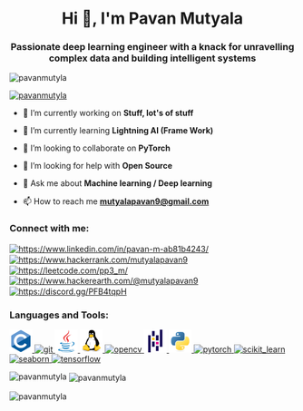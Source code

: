 <h1 align="center">Hi 👋, I'm Pavan Mutyala</h1>
<h3 align="center">Passionate deep learning engineer with a knack for unravelling complex data and building intelligent systems</h3>

<p align="left"> <img src="https://komarev.com/ghpvc/?username=pavanmutyla&label=Profile%20views&color=0e75b6&style=flat" alt="pavanmutyla" /> </p>

<p align="left"> <a href="https://github.com/ryo-ma/github-profile-trophy"><img src="https://github-profile-trophy.vercel.app/?username=pavanmutyla" alt="pavanmutyla" /></a> </p>

- 🔭 I’m currently working on **Stuff, lot's of stuff**

- 🌱 I’m currently learning **Lightning AI (Frame Work)**

- 👯 I’m looking to collaborate on **PyTorch**

- 🤝 I’m looking for help with **Open Source**

- 💬 Ask me about **Machine learning / Deep learning**

- 📫 How to reach me **mutyalapavan9@gmail.com**

<h3 align="left">Connect with me:</h3>
<p align="left">
<a href="https://linkedin.com/in/https://www.linkedin.com/in/pavan-m-ab81b4243/" target="blank"><img align="center" src="https://raw.githubusercontent.com/rahuldkjain/github-profile-readme-generator/master/src/images/icons/Social/linked-in-alt.svg" alt="https://www.linkedin.com/in/pavan-m-ab81b4243/" height="30" width="40" /></a>
<a href="https://www.hackerrank.com/https://www.hackerrank.com/mutyalapavan9" target="blank"><img align="center" src="https://raw.githubusercontent.com/rahuldkjain/github-profile-readme-generator/master/src/images/icons/Social/hackerrank.svg" alt="https://www.hackerrank.com/mutyalapavan9" height="30" width="40" /></a>
<a href="https://www.leetcode.com/https://leetcode.com/pp3_m/" target="blank"><img align="center" src="https://raw.githubusercontent.com/rahuldkjain/github-profile-readme-generator/master/src/images/icons/Social/leet-code.svg" alt="https://leetcode.com/pp3_m/" height="30" width="40" /></a>
<a href="https://www.hackerearth.com/https://www.hackerearth.com/@mutyalapavan9" target="blank"><img align="center" src="https://raw.githubusercontent.com/rahuldkjain/github-profile-readme-generator/master/src/images/icons/Social/hackerearth.svg" alt="https://www.hackerearth.com/@mutyalapavan9" height="30" width="40" /></a>
<a href="https://discord.gg/https://discord.gg/PFB4tqpH" target="blank"><img align="center" src="https://raw.githubusercontent.com/rahuldkjain/github-profile-readme-generator/master/src/images/icons/Social/discord.svg" alt="https://discord.gg/PFB4tqpH" height="30" width="40" /></a>
</p>

<h3 align="left">Languages and Tools:</h3>
<p align="left"> <a href="https://www.cprogramming.com/" target="_blank" rel="noreferrer"> <img src="https://raw.githubusercontent.com/devicons/devicon/master/icons/c/c-original.svg" alt="c" width="40" height="40"/> </a> <a href="https://git-scm.com/" target="_blank" rel="noreferrer"> <img src="https://www.vectorlogo.zone/logos/git-scm/git-scm-icon.svg" alt="git" width="40" height="40"/> </a> <a href="https://www.java.com" target="_blank" rel="noreferrer"> <img src="https://raw.githubusercontent.com/devicons/devicon/master/icons/java/java-original.svg" alt="java" width="40" height="40"/> </a> <a href="https://www.linux.org/" target="_blank" rel="noreferrer"> <img src="https://raw.githubusercontent.com/devicons/devicon/master/icons/linux/linux-original.svg" alt="linux" width="40" height="40"/> </a> <a href="https://opencv.org/" target="_blank" rel="noreferrer"> <img src="https://www.vectorlogo.zone/logos/opencv/opencv-icon.svg" alt="opencv" width="40" height="40"/> </a> <a href="https://pandas.pydata.org/" target="_blank" rel="noreferrer"> <img src="https://raw.githubusercontent.com/devicons/devicon/2ae2a900d2f041da66e950e4d48052658d850630/icons/pandas/pandas-original.svg" alt="pandas" width="40" height="40"/> </a> <a href="https://www.python.org" target="_blank" rel="noreferrer"> <img src="https://raw.githubusercontent.com/devicons/devicon/master/icons/python/python-original.svg" alt="python" width="40" height="40"/> </a> <a href="https://pytorch.org/" target="_blank" rel="noreferrer"> <img src="https://www.vectorlogo.zone/logos/pytorch/pytorch-icon.svg" alt="pytorch" width="40" height="40"/> </a> <a href="https://scikit-learn.org/" target="_blank" rel="noreferrer"> <img src="https://upload.wikimedia.org/wikipedia/commons/0/05/Scikit_learn_logo_small.svg" alt="scikit_learn" width="40" height="40"/> </a> <a href="https://seaborn.pydata.org/" target="_blank" rel="noreferrer"> <img src="https://seaborn.pydata.org/_images/logo-mark-lightbg.svg" alt="seaborn" width="40" height="40"/> </a> <a href="https://www.tensorflow.org" target="_blank" rel="noreferrer"> <img src="https://www.vectorlogo.zone/logos/tensorflow/tensorflow-icon.svg" alt="tensorflow" width="40" height="40"/> </a> </p>

<p><img align="left" src="https://github-readme-stats.vercel.app/api/top-langs?username=pavanmutyla&show_icons=true&locale=en&layout=compact" alt="pavanmutyla" /></p>

<p>&nbsp;<img align="center" src="https://github-readme-stats.vercel.app/api?username=pavanmutyla&show_icons=true&locale=en" alt="pavanmutyla" /></p>

<p><img align="center" src="https://github-readme-streak-stats.herokuapp.com/?user=pavanmutyla&" alt="pavanmutyla" /></p>

